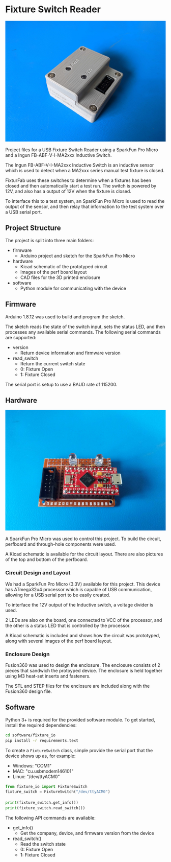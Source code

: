 # Fixture Switch Reader 

![Fixture Switch Reader](./images/assembled%20reader.jpg)

Project files for a USB Fixture Switch Reader using a SparkFun Pro Micro and a
Ingun FB-ABF-V-I-MA2xxx Inductive Switch. 

The Ingun FB-ABF-V-I-MA2xxx Inductive Switch is an inductive sensor which is
used to detect when a MA2xxx series manual test fixture is closed. 

FixturFab uses these switches to determine when a fixtures has been closed and
then automatically start a test run. The switch is powered by 12V, and also has 
a output of 12V when the fixture is closed. 

To interface this to a test system, an SparkFun Pro Micro is used to read the 
output of the sensor, and then relay that information to the test system over a
USB serial port. 


## Project Structure

The project is split into three main folders: 

- firmware
    - Arduino project and sketch for the SparkFun Pro Micro 
- hardware
    - Kicad schematic of the prototyped circuit 
    - Images of the perf board layout 
    - CAD files for the 3D printed enclosure 
- software 
    - Python module for communicating with the device
    
## Firmware 

Arduino 1.8.12 was used to build and program the sketch. 

The sketch reads the state of the switch input, sets the status LED, and then 
processes any available serial commands. The following serial commands are 
supported: 

- version 
    - Return device information and firmware version 
- read_switch
    - Return the current switch state 
    - 0: Fixture Open 
    - 1: Fixture Closed
    
The serial port is setup to use a BAUD rate of 115200. 
    
## Hardware 

![Perfboard Prototype](./images/top%20of%20perfboard%20with%20pro%20micro.jpg)

A SparkFun Pro Micro was used to control this project. To build the circuit, 
perfboard and through-hole components were used. 

A Kicad schematic is available for the circuit layout. There are also pictures 
of the top and bottom of the perfboard. 

### Circuit Design and Layout 

We had a SparkFun Pro Micro (3.3V) available for this project. This device has
ATmega32u4 processor which is capable of USB communication, allowing for a USB 
serial port to be easily created. 

To interface the 12V output of the Inductive switch, a voltage divider is used. 

2 LEDs are also on the board, one connected to VCC of the processor, and the 
other is a status LED that is controlled by the processor. 

A Kicad schematic is included and shows how the circuit was prototyped, along 
with several images of the perf board layout. 

### Enclosure Design 

Fusion360 was used to design the enclosure. The enclosure consists of 2 pieces
that sandwich the protoyped device. The enclosure is held together using 
M3 heat-set inserts and fasteners. 

The STL and STEP files for the enclosure are included along with the Fusion360 
design file.  

## Software

Python 3+ is required for the provided software module. To get started, install
the required dependencies: 

```bash 
cd software/fixture_io
pip install -r requirements.text
```

To create a `FixtureSwitch` class, simple provide the serial port that the
device shows up as, for example: 

- Windows: "COM1"
- MAC: "cu.usbmodem146101"
- Linux: "/dev/ttyACM0"

```python
from fixture_io import FixtureSwitch
fixture_switch = FixtureSwitch("/dev/ttyACM0")

print(fixture_switch.get_info())
print(fixture_switch.read_switch())
```

The following API commands are available: 

- get_info()
    - Get the company, device, and firmware version from the device
- read_switch()
    - Read the switch state 
    - 0: Fixture Open 
    - 1: Fixture Closed
